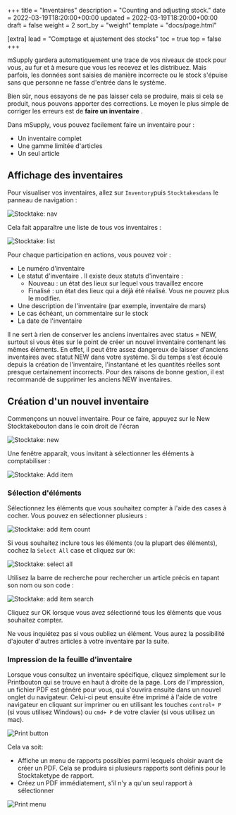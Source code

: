 +++
title = "Inventaires"
description = "Counting and adjusting stock."
date = 2022-03-19T18:20:00+00:00
updated = 2022-03-19T18:20:00+00:00
draft = false
weight = 2
sort_by = "weight"
template = "docs/page.html"

[extra]
lead = "Comptage et ajustement des stocks"
toc = true
top = false
+++

mSupply gardera automatiquement une trace de vos niveaux de stock pour vous, au fur et à mesure que vous les recevez et les distribuez. Mais parfois, les données sont saisies de manière incorrecte ou le stock s'épuise sans que personne ne fasse d'entrée dans le système.

Bien sûr, nous essayons de ne pas laisser cela se produire, mais si cela se produit, nous pouvons apporter des corrections. Le moyen le plus simple de corriger les erreurs est de **faire un inventaire** .

Dans mSupply, vous pouvez facilement faire un inventaire pour :

* Un inventaire complet
* Une gamme limitée d'articles
* Un seul article


## Affichage des inventaires

Pour visualiser vos inventaires, allez sur `Inventory`puis `Stocktakesdans` le panneau de navigation :

![Stocktake: nav](/docs/inventory/stocktake_gotost.png)

Cela fait apparaître une liste de tous vos inventaires :

![Stocktake: list](/docs/inventory/stocktake_stocktakelist.png)

Pour chaque participation en actions, vous pouvez voir :

* Le numéro d'inventaire
* Le statut d'inventaire . Il existe deux statuts d'inventaire :
  *   Nouveau : un état des lieux sur lequel vous travaillez encore
  *   Finalisé : un état des lieux qui a déjà été réalisé. Vous ne pouvez plus le modifier.
* Une description de l'inventaire (par exemple, inventaire de mars)
* Le cas échéant, un commentaire sur le stock
* La date de l'inventaire


<div class="warning">
Il ne sert à rien de conserver les anciens inventaires avec status = NEW, surtout si vous êtes sur le point de créer un nouvel inventaire contenant les mêmes éléments. En effet, il peut être assez dangereux de laisser d'anciens inventaires avec statut NEW dans votre système. Si du temps s'est écoulé depuis la création de l'inventaire, l'instantané et les quantités réelles sont presque certainement incorrects. Pour des raisons de bonne gestion, il est recommandé de supprimer les anciens NEW inventaires. </div>

## Création d'un nouvel inventaire

Commençons un nouvel inventaire. Pour ce faire, appuyez sur le New Stocktakebouton dans le coin droit de l'écran

![Stocktake: new](/docs/inventory/stocktake_newstocktake.png)

Une fenêtre apparaît, vous invitant à sélectionner les éléments à comptabiliser :

![Stocktake: Add item](/docs/inventory/stocktake_additem2.png)

### Sélection d'éléments

Sélectionnez les éléments que vous souhaitez compter à l'aide des cases à cocher. Vous pouvez en sélectionner plusieurs :

![Stocktake: add item count](/docs/inventory/stocktake_additem_checkbox.png)

Si vous souhaitez inclure tous les éléments (ou la plupart des éléments), cochez la `Select All` case et cliquez sur `OK`:

![Stocktake: select all](/docs/inventory/stocktake_additem_selectall.png)

Utilisez la barre de recherche pour rechercher un article précis en tapant son nom ou son code :

![Stocktake: add item search](/docs/inventory/stocktake_additem_search.gif)

Cliquez sur OK lorsque vous avez sélectionné tous les éléments que vous souhaitez compter.

<div class="tip">
Ne vous inquiétez pas si vous oubliez un élément. Vous aurez la possibilité d'ajouter d'autres articles à votre inventaire par la suite. 
</div>

### Impression de la feuille d'inventaire

Lorsque vous consultez un inventaire spécifique, cliquez simplement sur le Printbouton qui se trouve en haut à droite de la page. Lors de l'impression, un fichier PDF est généré pour vous, qui s'ouvrira ensuite dans un nouvel onglet du navigateur. Celui-ci peut ensuite être imprimé à l'aide de votre navigateur en cliquant sur imprimer ou en utilisant les touches `control+ P` (si vous utilisez Windows) ou `cmd+ P` de votre clavier (si vous utilisez un mac).

![Print button](/docs/print_button.png)

Cela va soit:
* Affiche un menu de rapports possibles parmi lesquels choisir avant de créer un PDF. Cela se produira si plusieurs rapports sont définis pour le Stocktaketype de rapport.
* Créez un PDF immédiatement, s'il n'y a qu'un seul rapport à sélectionner

![Print menu](/docs/distribution/os_print_menu.png)